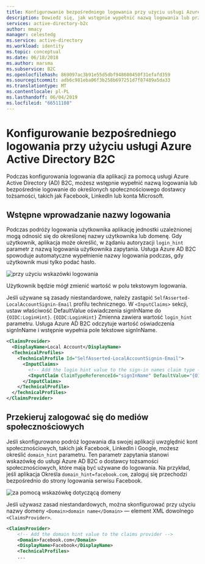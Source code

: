 ```yaml
---
title: Konfigurowanie bezpośredniego logowania przy użyciu usługi Azure Active Directory B2C | Dokumentacja firmy Microsoft
description: Dowiedz się, jak wstępnie wypełnić nazwą logowania lub przekierowywanie sterowania bezpośrednio do dostawcy tożsamości społecznościowych.
services: active-directory-b2c
author: mmacy
manager: celestedg
ms.service: active-directory
ms.workload: identity
ms.topic: conceptual
ms.date: 06/18/2018
ms.author: marsma
ms.subservice: B2C
ms.openlocfilehash: 869097ac3b91e55d5dbf948680450f31efafd359
ms.sourcegitcommit: adb6c981eba06f3b258b697251d7f87489a5da33
ms.translationtype: MT
ms.contentlocale: pl-PL
ms.lasthandoff: 06/04/2019
ms.locfileid: "66511108"
---
```

# <a name="set-up-direct-sign-in-using-azure-active-directory-b2c"></a>Konfigurowanie bezpośredniego logowania przy użyciu usługi Azure Active Directory B2C

Podczas konfigurowania logowania dla aplikacji za pomocą usługi Azure Active Directory (AD) B2C, możesz wstępnie wypełnić nazwą logowania lub bezpośrednie logowanie do określonych społecznościowego dostawcy tożsamości, takich jak Facebook, LinkedIn lub konta Microsoft. 

## <a name="prepopulate-the-sign-in-name"></a>Wstępne wprowadzanie nazwy logowania

Podczas podróży logowania użytkownika aplikację jednostki uzależnionej mogą odnosić się do określonej nazwy użytkownika lub domenę. Gdy użytkownik, aplikacja może określić, w żądaniu autoryzacji `login_hint` parametr z nazwą logowania użytkownika zapytania. Usługa Azure AD B2C spowoduje automatyczne wypełnienie nazwy logowania podczas, gdy użytkownik musi tylko podać hasło.

![przy użyciu wskazówki logowania](./media/direct-signin/login-hint.png) 

Użytkownik będzie mógł zmienić wartość w polu tekstowym logowania.

Jeśli używane są zasady niestandardowe, należy zastąpić `SelfAsserted-LocalAccountSignin-Email` profilu technicznego. W `<InputClaims>` sekcji, ustaw właściwość DefaultValue oświadczenia signInName do `{OIDC:LoginHint}`. `{OIDC:LoginHint}` Zmienna zawiera wartość `login_hint` parametru. Usługa Azure AD B2C odczytuje wartość oświadczenia signInName i wstępnie wypełnia pole tekstowe signInName.

```xml
<ClaimsProvider>
  <DisplayName>Local Account</DisplayName>
  <TechnicalProfiles>
    <TechnicalProfile Id="SelfAsserted-LocalAccountSignin-Email">
      <InputClaims>
        <!-- Add the login hint value to the sign-in names claim type -->
        <InputClaim ClaimTypeReferenceId="signInName" DefaultValue="{OIDC:LoginHint}" />
      </InputClaims>
    </TechnicalProfile>
  </TechnicalProfiles>
</ClaimsProvider>
```

## <a name="redirect-sign-in-to-a-social-provider"></a>Przekieruj zalogować się do mediów społecznościowych

Jeśli skonfigurowano podróż logowania dla swojej aplikacji uwzględnić kont społecznościowych, takich jak Facebook, LinkedIn i Google, możesz określić `domain_hint` parametru. Ten parametr zapytania stanowi wskazówkę do usługi Azure AD B2C o dostawcy tożsamości społecznościowych, które mają być używane do logowania. Na przykład, jeśli aplikacja Określa `domain_hint=facebook.com`, zaloguj się przechodzi bezpośrednio do strony logowania serwisu Facebook.

![za pomocą wskazówkę dotyczącą domeny](./media/direct-signin/domain-hint.png) 

Jeśli używasz zasad niestandardowych, można skonfigurować przy użyciu nazwy domeny `<Domain>domain name</Domain>` — element XML dowolnego `<ClaimsProvider>`. 

```xml
<ClaimsProvider>
    <!-- Add the domain hint value to the claims provider -->
    <Domain>facebook.com</Domain>
    <DisplayName>Facebook</DisplayName>
    <TechnicalProfiles>
    ...
```


